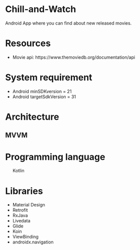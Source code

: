 # Chill-and-Watch
Android App where you can find about new released movies.

<h1>Resources</h1>

<ul>
    <li>Movie api: https://www.themoviedb.org/documentation/api</li>
</ul>

<h1>System requirement</h1>

<ul>
    <li>Android minSDKversion = 21</li>
    <li>Android targetSdkVersion = 31</li>
</ul>

<h1>Architecture</h1>
<h2>MVVM</h2>

<h1>Programming language</h1>
<ul>Kotlin</ul>

<h1>Libraries</h1>

<ul>
    <li>Material Design</li>
    <li>Retrofit</li>
    <li>RxJava</li>
    <li>Livedata</li>
    <li>Glide</li>
    <li>Koin</li>
    <li>ViewBinding</li>
    <li>androidx.navigation</li>
</ul>
